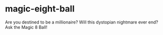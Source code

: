 # magic-eight-ball
 Are you destined to be a millionaire? Will this dystopian nightmare ever end? Ask the Magic 8 Ball!
